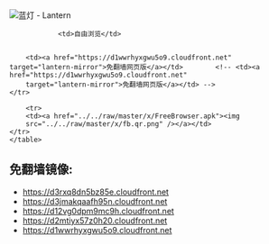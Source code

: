 

<img src="../../raw/master/x/8e0a2b81.c82003be.LanternYellow2.png" alt="蓝灯 - Lantern"/>
<table>
    <tr>
                
                <td>自由浏览</td>
        
        
        <td><a href="https://d1wwrhyxgwu5o9.cloudfront.net" target="lantern-mirror">免翻墙网页版</a></td>        <!-- <td><a href="https://d1wwrhyxgwu5o9.cloudfront.net"
        target="lantern-mirror">免翻墙网页版</a></td> -->
    </tr>
    
        <tr>
        <td><a href="../../raw/master/x/FreeBrowser.apk"><img
        src="../../raw/master/x/fb.qr.png" /></a></td>
    </tr>
    </table>

## 免翻墙镜像:

<ul>
<li><a href="https://d3rxq8dn5bz85e.cloudfront.net">https://d3rxq8dn5bz85e.cloudfront.net</a></li>
    <li><a href="https://d3jmakqaafh95n.cloudfront.net">https://d3jmakqaafh95n.cloudfront.net</a></li>
    <li><a href="https://d12vg0dpm9mc9h.cloudfront.net">https://d12vg0dpm9mc9h.cloudfront.net</a></li>
    <li><a href="https://d2mtiyx57z0h20.cloudfront.net">https://d2mtiyx57z0h20.cloudfront.net</a></li>
    <li><a href="https://d1wwrhyxgwu5o9.cloudfront.net">https://d1wwrhyxgwu5o9.cloudfront.net</a></li>
    </ul>
